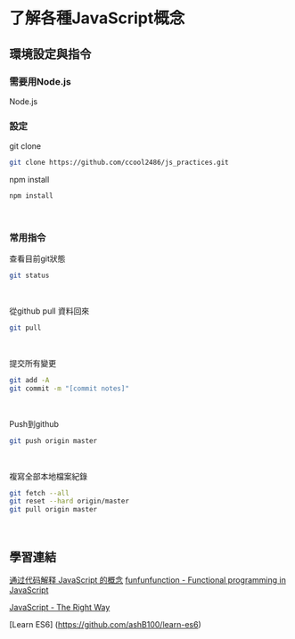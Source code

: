 # 了解各種JavaScript概念

## 環境設定與指令

### 需要用Node.js

Node.js
<br/>

### 設定

 git clone
```sh 
git clone https://github.com/ccool2486/js_practices.git
```

npm install
```sh 
npm install
```
<br/>

### 常用指令

查看目前git狀態
```sh 
git status 
```
<br/>

從github pull 資料回來
```sh 
git pull
```
<br/>

提交所有變更
```sh 
git add -A 
git commit -m "[commit notes]"
```
<br/>

Push到github
```sh 
git push origin master
```
<br/>

複寫全部本地檔案紀錄
```sh
git fetch --all
git reset --hard origin/master
git pull origin master
```
<br/>

## 學習連結
[通过代码解释 JavaScript 的概念](https://github.com/ecmadao/js-bits-cn)
[funfunfunction - Functional programming in JavaScript](https://github.com/blessonmathewsam/funfunfunction)

[JavaScript - The Right Way](http://jstherightway.org/)

[Learn ES6]
(https://github.com/ashB100/learn-es6)

<br/>